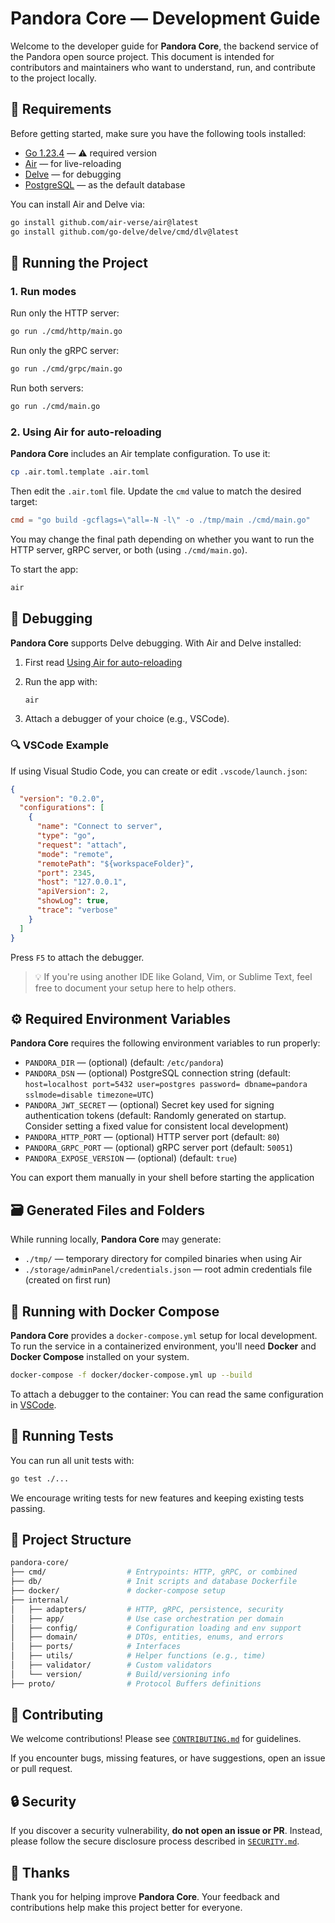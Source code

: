 # Pandora Core — Development Guide

Welcome to the developer guide for **Pandora Core**, the backend service of the Pandora open source project. This document is intended for contributors and maintainers who want to understand, run, and contribute to the project locally.

## :wrench: Requirements

Before getting started, make sure you have the following tools installed:

* [Go 1.23.4](https://go.dev/dl/) — ⚠️ required version
* [Air](https://github.com/air-verse/air) — for live-reloading
* [Delve](https://github.com/go-delve/delve) — for debugging
* [PostgreSQL](https://www.postgresql.org/) — as the default database

You can install Air and Delve via:

```bash
go install github.com/air-verse/air@latest
go install github.com/go-delve/delve/cmd/dlv@latest
```

## :rocket: Running the Project

### 1. Run modes

Run only the HTTP server:

```bash
go run ./cmd/http/main.go
```

Run only the gRPC server:

```bash
go run ./cmd/grpc/main.go
```

Run both servers:

```bash
go run ./cmd/main.go
```

### 2. Using Air for auto-reloading

**Pandora Core** includes an Air template configuration. To use it:

```bash
cp .air.toml.template .air.toml
```

Then edit the `.air.toml` file. Update the `cmd` value to match the desired target:

```toml
cmd = "go build -gcflags=\"all=-N -l\" -o ./tmp/main ./cmd/main.go"
```

You may change the final path depending on whether you want to run the HTTP server, gRPC server, or both (using `./cmd/main.go`).

To start the app:

```bash
air
```

## :bug: Debugging

**Pandora Core** supports Delve debugging. With Air and Delve installed:

1. First read [Using Air for auto-reloading](#2-using-air-for-auto-reloading)
1. Run the app with:

   ```bash
   air
   ```
2. Attach a debugger of your choice (e.g., VSCode).

### :mag: VSCode Example

If using Visual Studio Code, you can create or edit `.vscode/launch.json`:

```json
{
  "version": "0.2.0",
  "configurations": [
    {
      "name": "Connect to server",
      "type": "go",
      "request": "attach",
      "mode": "remote",
      "remotePath": "${workspaceFolder}",
      "port": 2345,
      "host": "127.0.0.1",
      "apiVersion": 2,
      "showLog": true,
      "trace": "verbose"
    }
  ]
}
```

Press `F5` to attach the debugger.

> :bulb: If you're using another IDE like Goland, Vim, or Sublime Text, feel free to document your setup here to help others.

## :gear: Required Environment Variables

**Pandora Core** requires the following environment variables to run properly:

* `PANDORA_DIR` — (optional) (default: `/etc/pandora`)
* `PANDORA_DSN` — (optional) PostgreSQL connection string (default: `host=localhost port=5432 user=postgres password= dbname=pandora sslmode=disable timezone=UTC`)
* `PANDORA_JWT_SECRET` — (optional) Secret key used for signing authentication tokens (default: Randomly generated on startup. Consider setting a fixed value for consistent local development)
* `PANDORA_HTTP_PORT` — (optional) HTTP server port (default: `80`)
* `PANDORA_GRPC_PORT` — (optional) gRPC server port (default: `50051`)
* `PANDORA_EXPOSE_VERSION` — (optional) (default: `true`)

You can export them manually in your shell before starting the application

## :card_file_box: Generated Files and Folders

While running locally, **Pandora Core** may generate:

* `./tmp/` — temporary directory for compiled binaries when using Air
* `./storage/adminPanel/credentials.json` — root admin credentials file (created on first run)


## :whale: Running with Docker Compose

**Pandora Core** provides a `docker-compose.yml` setup for local development. To run the service in a containerized environment, you'll need **Docker** and **Docker Compose** installed on your system.

```bash
docker-compose -f docker/docker-compose.yml up --build
```

To attach a debugger to the container: You can read the same configuration in [VSCode](#-vscode-example).

## :test_tube: Running Tests

You can run all unit tests with:

```bash
go test ./...
```

We encourage writing tests for new features and keeping existing tests passing.

## :file_folder: Project Structure

```bash
pandora-core/
├── cmd/                  # Entrypoints: HTTP, gRPC, or combined
├── db/                   # Init scripts and database Dockerfile
├── docker/               # docker-compose setup
├── internal/
│   ├── adapters/         # HTTP, gRPC, persistence, security
│   ├── app/              # Use case orchestration per domain
│   ├── config/           # Configuration loading and env support
│   ├── domain/           # DTOs, entities, enums, and errors
│   ├── ports/            # Interfaces
│   ├── utils/            # Helper functions (e.g., time)
│   ├── validator/        # Custom validators
│   └── version/          # Build/versioning info
├── proto/                # Protocol Buffers definitions
```
## :raising_hand: Contributing

We welcome contributions! Please see [`CONTRIBUTING.md`](./CONTRIBUTING.md) for guidelines.

If you encounter bugs, missing features, or have suggestions, open an issue or pull request.

## :lock: Security

If you discover a security vulnerability, **do not open an issue or PR**. Instead, please follow the secure disclosure process described in [`SECURITY.md`](./SECURITY.md).

## :handshake: Thanks

Thank you for helping improve **Pandora Core**. Your feedback and contributions help make this project better for everyone.
